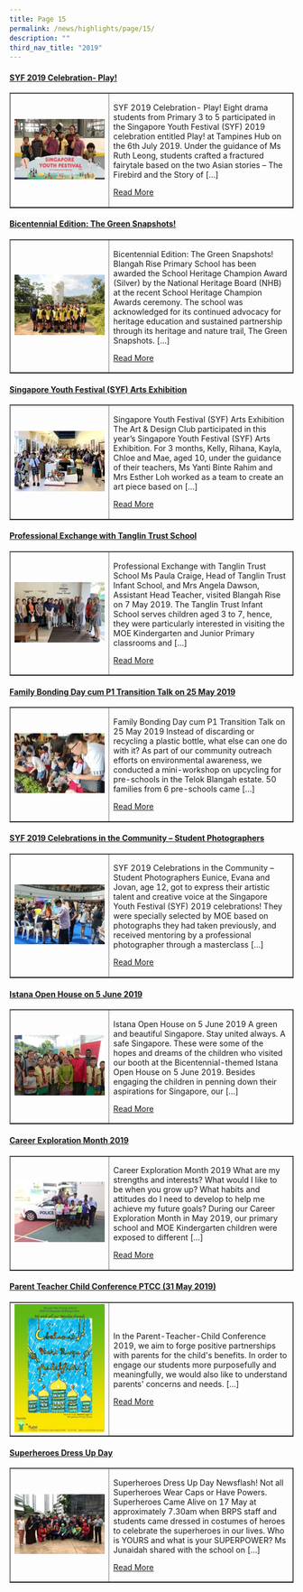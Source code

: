 ```yaml
---
title: Page 15
permalink: /news/highlights/page/15/
description: ""
third_nav_title: "2019"
---
```

<h4><strong><a href="/2019/10/08/syf-2019-celebration-play/" rel="bookmark">SYF 2019 Celebration- Play!</a></strong></h4>
<table style="border-collapse: collapse; width: 100%;" border="1">
<tbody>
<tr>
<td style="width: 35%;"><a href="/2019/10/08/syf-2019-celebration-play/"><img src="/images/h143.jpg"></a></td>
<td style="width: 65%;">
<p>SYF 2019 Celebration- Play! Eight drama students from Primary 3 to 5 participated in the Singapore Youth Festival (SYF) 2019 celebration entitled Play! at Tampines Hub on the 6th July 2019. Under the guidance of Ms Ruth Leong, students crafted a fractured fairytale based on the two Asian stories – The Firebird and the Story of […]</p>
<p><a href="/2019/10/08/syf-2019-celebration-play/">Read More</a></p>
</td>
</tr>
</tbody>
</table>

<h4><strong><a href="/2019/10/08/bicentennial-edition-the-green-snapshots/" rel="bookmark">Bicentennial Edition: The Green Snapshots!</a></strong></h4>
<table style="border-collapse: collapse; width: 100%;" border="1">
<tbody>
<tr>
<td style="width: 35%;"><a href="/2019/10/08/bicentennial-edition-the-green-snapshots/"><img src="/images/h144.jpg"></a></td>
<td style="width: 65%;">
<p>Bicentennial Edition: The Green Snapshots! Blangah Rise Primary School has been awarded the School Heritage Champion Award (Silver) by the National Heritage Board (NHB) at the recent School Heritage Champion Awards ceremony. The school was acknowledged for its continued advocacy for heritage education and sustained partnership through its heritage and nature trail, The Green Snapshots. […]</p>
<p><a href="/2019/10/08/bicentennial-edition-the-green-snapshots/">Read More</a></p>
</td>
</tr>
</tbody>
</table>

<h4><strong><a href="/2019/10/08/singapore-youth-festival-syf-arts-exhibition/" rel="bookmark">Singapore Youth Festival (SYF) Arts Exhibition</a></strong></h4>
<table style="border-collapse: collapse; width: 100%;" border="1">
<tbody>
<tr>
<td style="width: 35%;"><a href="/2019/10/08/singapore-youth-festival-syf-arts-exhibition/"><img src="/images/h145.jpg"></a></td>
<td style="width: 65%;">
<p>Singapore Youth Festival (SYF) Arts Exhibition The Art &amp; Design Club participated in this year’s Singapore Youth Festival (SYF) Arts Exhibition. For 3 months, Kelly, Rihana, Kayla, Chloe and Mae, aged 10, under the guidance of their teachers, Ms Yanti Binte Rahim and Mrs Esther Loh worked as a team to create an art piece based on […]</p>
<p><a href="/2019/10/08/singapore-youth-festival-syf-arts-exhibition/">Read More</a></p>
</td>
</tr>
</tbody>
</table>

<h4><strong><a href="/2019/10/08/professional-exchange-with-tanglin-trust-school/" rel="bookmark">Professional Exchange with Tanglin Trust School</a>
</strong></h4>
<table style="border-collapse: collapse; width: 100%;" border="1">
<tbody>
<tr>
<td style="width: 35%;"><a href="/2019/10/08/professional-exchange-with-tanglin-trust-school/"><img src="/images/h146.jpg"></a></td>
<td style="width: 65%;">
<p>Professional Exchange with Tanglin Trust School Ms Paula Craige, Head of Tanglin Trust Infant School, and Mrs Angela Dawson, Assistant Head Teacher, visited Blangah Rise on 7 May 2019. The Tanglin Trust Infant School serves children aged 3 to 7, hence, they were particularly interested in visiting the MOE Kindergarten and Junior Primary classrooms and […]</p>
<p><a href="/2019/10/08/professional-exchange-with-tanglin-trust-school/">Read More</a></p>
</td>
</tr>
</tbody>
</table>

<h4><strong><a href="/2019/10/08/family-bonding-day-cum-p1-transition-talk-on-25-may-2019/" rel="bookmark">Family Bonding Day cum P1 Transition Talk on 25 May 2019</a></strong></h4>
<table style="border-collapse: collapse; width: 100%;" border="1">
<tbody>
<tr>
<td style="width: 35%;"><a href="/2019/10/08/family-bonding-day-cum-p1-transition-talk-on-25-may-2019/"><img src="/images/h147.jpg"></a></td>
<td style="width: 65%;">
<p>Family Bonding Day cum P1 Transition Talk on 25 May 2019 Instead of discarding or recycling a plastic bottle, what else can one do with it? As part of our community outreach efforts on environmental awareness, we conducted a mini-workshop on upcycling for pre-schools in the Telok Blangah estate. 50 families from 6 pre-schools came […]</p>
<p><a href="/2019/10/08/family-bonding-day-cum-p1-transition-talk-on-25-may-2019/">Read More</a></p>
</td>
</tr>
</tbody>
</table>

<h4><strong><a href="/2019/10/08/syf-2019-celebrations-in-the-community-student-photographers/" rel="bookmark">SYF 2019 Celebrations in the Community – Student Photographers</a></strong></h4>
<table style="border-collapse: collapse; width: 100%;" border="1">
<tbody>
<tr>
<td style="width: 35%;"><a href="/2019/10/08/syf-2019-celebrations-in-the-community-student-photographers/"><img src="/images/h148.jpg"></a></td>
<td style="width: 65%;">
<p>SYF 2019 Celebrations in the Community – Student Photographers Eunice, Evana and Jovan, age 12, got to express their artistic talent and creative voice at the Singapore Youth Festival (SYF) 2019 celebrations! They were specially selected by MOE based on photographs they had taken previously, and received mentoring by a professional photographer through a masterclass […]</p>
<p><a href="/2019/10/08/syf-2019-celebrations-in-the-community-student-photographers/">Read More</a></p>
</td>
</tr>
</tbody>
</table>

<h4><strong><a href="/2019/10/08/istana-open-house-on-5-june-2019/" rel="bookmark">Istana Open House on 5 June 2019</a></strong></h4>
<table style="border-collapse: collapse; width: 100%;" border="1">
<tbody>
<tr>
<td style="width: 35%;"><a href="/2019/10/08/istana-open-house-on-5-june-2019/"><img src="/images/h149.jpg"></a></td>
<td style="width: 65%;">
<p>Istana Open House on 5 June 2019 A green and beautiful Singapore. Stay united always. A safe Singapore. These were some of the hopes and dreams of the children who visited our booth at the Bicentennial-themed Istana Open House on 5 June 2019. Besides engaging the children in penning down their aspirations for Singapore, our […]</p>
<p><a href="/2019/10/08/istana-open-house-on-5-june-2019/">Read More</a></p>
</td>
</tr>
</tbody>
</table>

<h4><strong><a href="/2019/10/08/career-exploration-month-2019/" rel="bookmark">Career Exploration Month 2019</a></strong></h4>
<table style="border-collapse: collapse; width: 100%;" border="1">
<tbody>
<tr>
<td style="width: 35%;"><a href="/2019/10/08/career-exploration-month-2019/"><img src="/images/h1410.jpg"></a></td>
<td style="width: 65%;">
<p>Career Exploration Month 2019 What are my strengths and interests? What would I like to be when you grow up? What habits and attitudes do I need to develop to help me achieve my future goals? During our Career Exploration Month in May 2019, our primary school and MOE Kindergarten children were exposed to different […]</p>
<p><a href="/2019/10/08/career-exploration-month-2019/">Read More</a></p>
</td>
</tr>
</tbody>
</table>

<h4><strong><a href="/2019/10/08/parent-teacher-child-conference-ptcc-31-may-2019/">Parent Teacher Child Conference PTCC (31 May 2019)</a></strong></h4>
<table style="border-collapse: collapse; width: 100%;" border="1">
<tbody>
<tr>
<td style="width: 35%;"><a href="/2019/10/08/parent-teacher-child-conference-ptcc-31-may-2019/"><img src="/images/ptcc1.jpg"></a></td>
<td style="width: 65%;">
<p>In the Parent-Teacher-Child Conference 2019, we aim to forge positive partnerships with parents for the child's benefits.  In order to engage our students more purposefully and meaningfully, we would also like to understand parents' concerns and needs. […]</p>
<p><a href="/2019/10/08/parent-teacher-child-conference-ptcc-31-may-2019/">Read More</a></p>
</td>
</tr>
</tbody>
</table>

<h4><strong><a href="/2019/10/08/superheroes-dress-up-day/">Superheroes Dress Up Day</a></strong></h4>
<table style="border-collapse: collapse; width: 100%;" border="1">
<tbody>
<tr>
<td style="width: 35%;"><a href="/2019/10/08/superheroes-dress-up-day/"><img src="/images/h151.jpg"></a></td>
<td style="width: 65%;">
<p>Superheroes Dress Up Day Newsflash! Not all Superheroes Wear Caps or Have Powers. Superheroes Came Alive on 17 May at approximately 7.30am when BRPS staff and students came dressed in costumes of heroes to celebrate the superheroes in our lives. Who is YOURS and what is your SUPERPOWER? Ms Junaidah shared with the school on […]</p>
<p><a href="/2019/10/08/superheroes-dress-up-day/">Read More</a></p>
</td>
</tr>
</tbody>
</table>